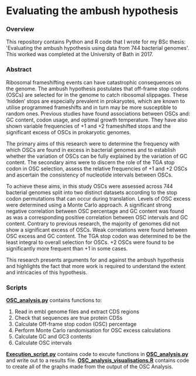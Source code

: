 # Evaluating the ambush hypothesis

### Overview

This repository contains Python and R code that I wrote for my BSc thesis: 'Evaluating the ambush hypothesis using data from 744 bacterial genomes'. This worked was completed at the University of Bath in 2017.


### Abstract 

Ribosomal frameshifting events can have catastrophic consequences on the genome. The ambush hypothesis postulates that off-frame stop codons (OSCs) are selected for in the genome to catch ribosomal slippages. These ‘hidden’ stops are especially prevalent in prokaryotes, which are known to utilise programmed frameshifts and in turn may be more susceptible to random ones. Previous studies have found associations between OSCs and: GC content, codon usage, and optimal growth temperature. They have also shown variable frequencies of +1 and +2 frameshifted stops and the significant excess of OSCs in prokaryotic genomes.

The primary aims of this research were to determine the frequency with which OSCs are found in excess in bacterial genomes and to establish whether the variation of OSCs can be fully explained by the variation of GC content. The secondary aims were to discern the role of the TGA stop codon in OSC selection, assess the relative frequencies of +1 and +2 OSCs and ascertain the consistency of nucleotide intervals between OSCs.

To achieve these aims, in this study OSCs were assessed across 744 bacterial genomes split into two distinct datasets according to the stop codon permutations that can occur during translation. Levels of OSC excess were determined using a Monte Carlo approach. A significant strong negative correlation between OSC percentage and GC content was found as was a corresponding positive correlation between OSC intervals and GC content. Contrary to previous research, the majority of genomes did not show a significant excess of OSCs. Weak correlations were found between OSC excess and GC content. The TGA stop codon was determined to be the least integral to overall selection for OSCs. +2 OSCs were found to be significantly more frequent than +1 in some cases.

This research presents arguments for and against the ambush hypothesis and highlights the fact that more work is required to understand the extent and intricacies of this hypothesis.


### Scripts

[**OSC_analysis.py**](OSC_analysis.py) contains functions to:

1) Read in embl genome files and extract CDS regions
2) Check that sequences are true protein CDSs
3) Calculate Off-frame stop codon (OSC) percentage
4) Perform Monte Carlo randomisation for OSC excess calculations
5) Calculate GC and GC3 contents
6) Calculate OSC intervals

[**Execution_script.py**](Execution_script.py) contains code to excute functions in [**OSC_analysis.py**](OSC_analysis.py) and write out to a results file.
[**OSC_analysis_visualisations.R**](OSC_analysis_visualisations.R) contains code to create all of the graphs made from the output of the OSC Analysis.
